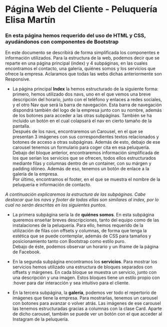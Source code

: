 # Página Web del Cliente - Peluquería Elisa Martín
### En esta página hemos requerido del uso de HTML y CSS, ayudándonos con componentes de Bootstrap
En este documento se describirá de forma simplificada los componentes e información utilizados. Para la estructura de la web, podemos decir que se reparte en una página principal (index) y 4 subpáginas, en las cuales encontramos el contacto, una galería, quiénes somos y los servicios que ofrece la empresa. Aclaramos que todas las webs dichas anteriormente son Responsive.

- La página principal **Index** la hemos estructurado de la siguiente forma: primero, hemos utilizado dos navs, uno en el que vemos una breve descripción del horario, junto con el teléfono y enlaces a redes sociales, y el otro Nav que será la barra de navegación. Esta barra de navegación dispondrá también del logo de la empresa junto con su nombre, además de los botones para acceder a las otras subpáginas. También se ha incluido un botón en el cual colapsará el nav en cierto tamaño de la pantalla.<br>
Después de los navs, encontraremos un Carousel, en el que se presentan 3 imágenes con sus correspondientes textos relacionados y botones de acceso a otras subpáginas. Además de esto, debajo de ese carousel tenemos un formulario para coger cita en esa peluquería.<br>
Debajo del bloque anterior, encontraremos información simplificada de los que serían los servicios que se ofrecen, todos ellos estructurados mediante filas y columnas dentro de un container, con su márgen y padding idóneo. Además de eso, tenemos un botón de enlace a la galería de la empresa.<br>
Por último, encontramos el footer, en el que se muestra el nombre de la peluquería e información de contacto.

*A continuación explicaremos la estructura de las subpáginas. Cabe destacar que los navs y footer de todas ellas son similares al index, por lo cual no serán descritas en los siguientes puntos.*

- La primera subpágina sería la de **quiénes somos**. En esta subpágina queremos enseñar breves descripciones, tanto del equipo como de las instalaciones de la peluquería. Para ello, hemos requerido de la utilización de filas con offsets y columnas, de forma que tenga la estética que se puede contemplar, además de CSS para tamaños y posicionamiento tanto con Bootstrap como estilo puro.<br>
Debajo de éste, podemos observar un horario y un iframe de la página de Facebook.

- En la segunda subpágina encontramos los **servicios**. Para mostrar los servicios hemos utilizado una estructura  de bloques separados con offsets y márgenes. En cada bloque se muestra un servicio, junto con una descripción y una imagen. Estos bloques tiene un estilo propio con :hover para dar interacción y sea intuitivo para el cliente.

- En la tercera subpágina, la **galería**, podemos ver todo el repertorio de imágenes que tiene la empresa. Para mostrarlas, tenemos un carousel con botones para avanzar o volver atrás. Las imágenes de ese carousel las tenemos estructuradas gracias a columnas con la clase Card. Aparte de dicho carousel, también se puede ver un botón con el que acceder al Instagram de la peluquería.
